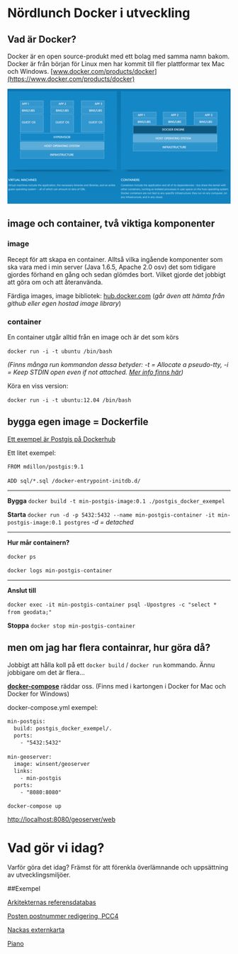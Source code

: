 # Nördlunch Docker i utveckling

## Vad är Docker?
Docker är en open source-produkt med ett bolag med samma namn bakom. Docker är från början för Linux men har kommit till fler plattformar tex Mac och Windows.
[www.docker.com/products/docker](https://www.docker.com/products/docker)

![Alt text](virtual_vs_docker.png?raw=true "Virtual Machines vs Containers")

## image och container, två viktiga komponenter

### image

Recept för att skapa en container. Alltså vilka ingående komponenter som ska vara med i min server (Java 1.6.5, Apache 2.0 osv) det som tidigare gjordes förhand en gång och sedan glömdes bort. Vilket gjorde det jobbigt att göra om och att återanvända.

Färdiga images, image bibliotek: [hub.docker.com](https://hub.docker.com)  (*går även att hämta från github eller egen hostad image library*)

### container

En container utgår alltid från en image och är det som körs

`docker run -i -t ubuntu /bin/bash`

*(Finns många run kommandon dessa betyder: -t = Allocate a pseudo-tty, -i = Keep STDIN open even if not attached. [Mer info finns här](https://docs.docker.com/engine/reference/run/))*

Köra en viss version:

`docker run -i -t ubuntu:12.04 /bin/bash`



## bygga egen image = Dockerfile

[Ett exempel är Postgis på Dockerhub](https://hub.docker.com/r/mdillon/postgis/~/dockerfile/)

Ett litet exempel:

```
FROM mdillon/postgis:9.1

ADD sql/*.sql /docker-entrypoint-initdb.d/
```

---

**Bygga** `docker build -t min-postgis-image:0.1 ./postgis_docker_exempel`

**Starta** `docker run -d -p 5432:5432 --name min-postgis-container -it min-postgis-image:0.1 postgres` *-d = detached*

---

**Hur mår containern?** 

`docker ps`

`docker logs min-postgis-container`

---

**Anslut till**

`docker exec -it min-postgis-container psql -Upostgres -c "select * from geodata;"`

**Stoppa**
`docker stop min-postgis-container`

## men om jag har flera containrar, hur göra då?

Jobbigt att hålla koll på ett `docker build` / `docker run` kommando. Ännu jobbigare om det är flera...

[**docker-compose**](https://docs.docker.com/compose/gettingstarted/#/step-3-define-services) räddar oss. (Finns med i kartongen i Docker for Mac och Docker for Windows)

docker-compose.yml exempel:

```
min-postgis:
  build: postgis_docker_exempel/.
  ports:
    - "5432:5432"

min-geoserver:
  image: winsent/geoserver
  links:
    - min-postgis
  ports:
    - "8080:8080"
```

`docker-compose up`

[http://localhost:8080/geoserver/web](http://localhost:8080/geoserver/web)


# Vad gör vi idag?

Varför göra det idag? Främst för att förenkla överlämnande och uppsättning av utvecklingsmiljöer.


##Exempel

[Arkitekternas referensdatabas](https://github.com/sweco/6604323000-referensdatabas/tree/feature/elasticsearch/containers)

[Posten postnummer redigering, PCC4](https://github.com/sweco/6604639000-pcc4/tree/develop/database)

[Nackas externkarta](https://github.com/sweco/6602874000-externwebb_nacka/tree/master/containers)

[Piano](https://github.com/sweco/6600750200-Piano/tree/master/containers)
